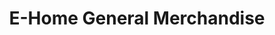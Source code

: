 ---
title: "E-Home General Merchandise"
url: /valenzuela/e-home-general-merchandise/
shop: Warenhaus
---